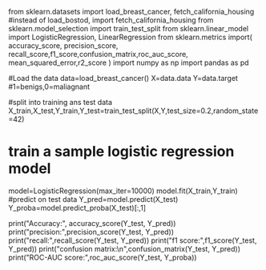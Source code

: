 
from sklearn.datasets import load_breast_cancer, fetch_california_housing #instead of load_bostod, import fetch_california_housing
from sklearn.model_selection import train_test_split
from sklearn.linear_model  import LogisticRegression,  LinearRegression
from sklearn.metrics import(
    accuracy_score, precision_score, recall_score,f1_score,confusion_matrix,roc_auc_score,
    mean_squared_error,r2_score
)
import numpy as np
import pandas as pd

 #Load the data
data=load_breast_cancer()
X=data.data
Y=data.target #1=benigs,0=maliagnant

#split into training ans test data
X_train,X_test,Y_train,Y_test=train_test_split(X,Y,test_size=0.2,random_state=42)
 
# train a sample logistic regression model
model=LogisticRegression(max_iter=10000)
model.fit(X_train,Y_train)
#predict on test data
Y_pred=model.predict(X_test)
Y_proba=model.predict_proba(X_test)[:,1]


print("Accuracy:", accuracy_score(Y_test, Y_pred))
print("precision:",precision_score(Y_test, Y_pred))
print("recall:",recall_score(Y_test, Y_pred))
print("f1 score:",f1_score(Y_test, Y_pred))
print("confusion matrix:\n",confusion_matrix(Y_test, Y_pred))
print("ROC-AUC score:",roc_auc_score(Y_test, Y_proba))


